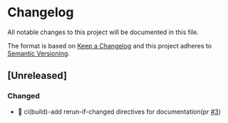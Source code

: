 # Changelog

All notable changes to this project will be documented in this file.

The format is based on [Keep a Changelog](https://keepachangelog.com/en/1.0.0/)
and this project adheres to [Semantic Versioning](https://semver.org/spec/v2.0.0.html).

## [Unreleased]

### Changed

- 👷 ci(build)-add rerun-if-changed directives for documentation(pr [#3])

[#3]: https://github.com/jerus-org/gen-changelog/pull/3
